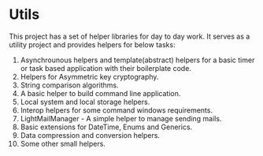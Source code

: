 # Utils
This project has a set of helper libraries for day to day work.
It serves as a utility project and provides helpers for below tasks:
1. Asynchrounous helpers and template(abstract) helpers for a basic timer or task based application with their boilerplate code.
2. Helpers for Asymmetric key cryptography.
3. String comparison algorithms.
4. A basic helper to build command line application.
5. Local system and local storage helpers.
6. Interop helpers for some command windows requirements.
7. LightMailManager - A simple helper to manage sending mails.
8. Basic extensions for DateTime, Enums and Generics.
9. Data compression and conversion helpers.
10. Some other small helpers.
